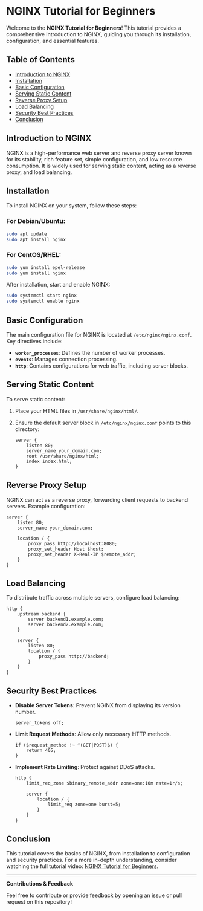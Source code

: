 # NGINX Tutorial for Beginners

Welcome to the **NGINX Tutorial for Beginners**! This tutorial provides a comprehensive introduction to NGINX, guiding you through its installation, configuration, and essential features.

## Table of Contents

- [Introduction to NGINX](#introduction-to-nginx)
- [Installation](#installation)
- [Basic Configuration](#basic-configuration)
- [Serving Static Content](#serving-static-content)
- [Reverse Proxy Setup](#reverse-proxy-setup)
- [Load Balancing](#load-balancing)
- [Security Best Practices](#security-best-practices)
- [Conclusion](#conclusion)

## Introduction to NGINX

NGINX is a high-performance web server and reverse proxy server known for its stability, rich feature set, simple configuration, and low resource consumption. It is widely used for serving static content, acting as a reverse proxy, and load balancing.

## Installation

To install NGINX on your system, follow these steps:

### For Debian/Ubuntu:
```sh
sudo apt update
sudo apt install nginx
```

### For CentOS/RHEL:
```sh
sudo yum install epel-release
sudo yum install nginx
```

After installation, start and enable NGINX:

```sh
sudo systemctl start nginx
sudo systemctl enable nginx
```

## Basic Configuration

The main configuration file for NGINX is located at `/etc/nginx/nginx.conf`. Key directives include:

- **`worker_processes`**: Defines the number of worker processes.
- **`events`**: Manages connection processing.
- **`http`**: Contains configurations for web traffic, including server blocks.

## Serving Static Content

To serve static content:

1. Place your HTML files in `/usr/share/nginx/html/`.
2. Ensure the default server block in `/etc/nginx/nginx.conf` points to this directory:
   
   ```nginx
   server {
       listen 80;
       server_name your_domain.com;
       root /usr/share/nginx/html;
       index index.html;
   }
   ```

## Reverse Proxy Setup

NGINX can act as a reverse proxy, forwarding client requests to backend servers. Example configuration:

```nginx
server {
    listen 80;
    server_name your_domain.com;

    location / {
        proxy_pass http://localhost:8080;
        proxy_set_header Host $host;
        proxy_set_header X-Real-IP $remote_addr;
    }
}
```

## Load Balancing

To distribute traffic across multiple servers, configure load balancing:

```nginx
http {
    upstream backend {
        server backend1.example.com;
        server backend2.example.com;
    }

    server {
        listen 80;
        location / {
            proxy_pass http://backend;
        }
    }
}
```

## Security Best Practices

- **Disable Server Tokens**: Prevent NGINX from displaying its version number.
  
  ```nginx
  server_tokens off;
  ```

- **Limit Request Methods**: Allow only necessary HTTP methods.
  
  ```nginx
  if ($request_method !~ ^(GET|POST)$) {
      return 405;
  }
  ```

- **Implement Rate Limiting**: Protect against DDoS attacks.
  
  ```nginx
  http {
      limit_req_zone $binary_remote_addr zone=one:10m rate=1r/s;

      server {
          location / {
              limit_req zone=one burst=5;
          }
      }
  }
  ```

## Conclusion

This tutorial covers the basics of NGINX, from installation to configuration and security practices. For a more in-depth understanding, consider watching the full tutorial video: [NGINX Tutorial for Beginners](https://www.youtube.com/watch?v=9t9Mp0BGnyI).

---

**Contributions & Feedback**

Feel free to contribute or provide feedback by opening an issue or pull request on this repository!

